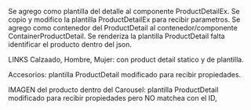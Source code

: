 Se agrego como plantilla del detalle al componente ProductDetailEx.
Se copio y modifico la plantilla ProductDetailEx para recibir parametros.
Se agrego como contenedor del ProductDetail al contenedor/componente ContainerProductDetail.
Se renderiza la plantilla ProductDetail falta identificar el producto dentro del json.


LINKS
Calzaado, Hombre, Mujer: con product detail statico y de plantilla.

Accesorios: plantilla ProductDetail modificado para recibir propiedades.

IMAGEN del producto dentro del Carousel: plantilla ProductDetail modificado para recibir propiedades pero NO matchea con el ID,